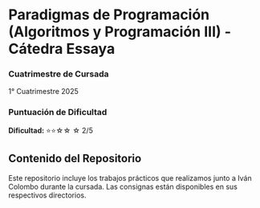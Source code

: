 # Paradigmas de Programación (Algoritmos y Programación III) - Cátedra Essaya

### Cuatrimestre de Cursada
1° Cuatrimestre 2025

### Puntuación de Dificultad
**Dificultad:** ⭐⭐☆☆ ☆ 2/5

## Contenido del Repositorio
Este repositorio incluye los trabajos prácticos que realizamos junto a Iván Colombo durante la cursada. Las consignas están disponibles en sus respectivos directorios.
